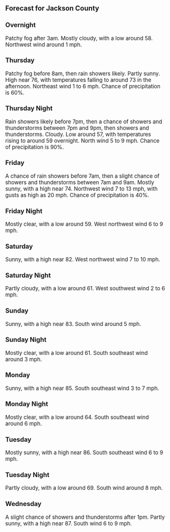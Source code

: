 <div>
   <h2>Forecast for Jackson County</h2>
   <p>
      <div style="font-size:120%">
         <h3>Overnight</h3>Patchy fog after 3am. Mostly cloudy, with a low around 58. Northwest wind around 1 mph.<br></div>
   </p>
   <p>
      <div style="font-size:120%">
         <h3>Thursday</h3>Patchy fog before 8am, then rain showers likely. Partly sunny. High near 76, with temperatures falling to around 73 in the
         afternoon. Northeast wind 1 to 6 mph. Chance of precipitation is 60%.<br></div>
   </p>
   <p>
      <div style="font-size:120%">
         <h3>Thursday Night</h3>Rain showers likely before 7pm, then a chance of showers and thunderstorms between 7pm and 9pm, then showers and thunderstorms.
         Cloudy. Low around 57, with temperatures rising to around 59 overnight. North wind 5 to 9 mph. Chance of precipitation is
         90%.<br></div>
   </p>
   <p>
      <div style="font-size:120%">
         <h3>Friday</h3>A chance of rain showers before 7am, then a slight chance of showers and thunderstorms between 7am and 9am. Mostly sunny,
         with a high near 74. Northwest wind 7 to 13 mph, with gusts as high as 20 mph. Chance of precipitation is 40%.<br></div>
   </p>
   <p>
      <div style="font-size:120%">
         <h3>Friday Night</h3>Mostly clear, with a low around 59. West northwest wind 6 to 9 mph.<br></div>
   </p>
   <p>
      <div style="font-size:120%">
         <h3>Saturday</h3>Sunny, with a high near 82. West northwest wind 7 to 10 mph.<br></div>
   </p>
   <p>
      <div style="font-size:120%">
         <h3>Saturday Night</h3>Partly cloudy, with a low around 61. West southwest wind 2 to 6 mph.<br></div>
   </p>
   <p>
      <div style="font-size:120%">
         <h3>Sunday</h3>Sunny, with a high near 83. South wind around 5 mph.<br></div>
   </p>
   <p>
      <div style="font-size:120%">
         <h3>Sunday Night</h3>Mostly clear, with a low around 61. South southeast wind around 3 mph.<br></div>
   </p>
   <p>
      <div style="font-size:120%">
         <h3>Monday</h3>Sunny, with a high near 85. South southeast wind 3 to 7 mph.<br></div>
   </p>
   <p>
      <div style="font-size:120%">
         <h3>Monday Night</h3>Mostly clear, with a low around 64. South southeast wind around 6 mph.<br></div>
   </p>
   <p>
      <div style="font-size:120%">
         <h3>Tuesday</h3>Mostly sunny, with a high near 86. South southeast wind 6 to 9 mph.<br></div>
   </p>
   <p>
      <div style="font-size:120%">
         <h3>Tuesday Night</h3>Partly cloudy, with a low around 69. South wind around 8 mph.<br></div>
   </p>
   <p>
      <div style="font-size:120%">
         <h3>Wednesday</h3>A slight chance of showers and thunderstorms after 1pm. Partly sunny, with a high near 87. South wind 6 to 9 mph.<br></div>
   </p>
</div>